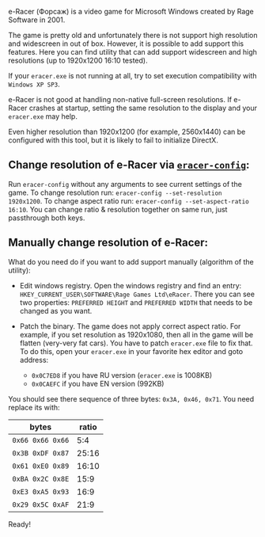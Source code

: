 e-Racer (Форсаж) is a video game for Microsoft Windows created by Rage Software in 2001.

The game is pretty old and unfortunately there is not support high resolution and widescreen in out of box. However, it is possible to add support this features. Here you can find utility that can add support widescreen and high resolutions (up to 1920x1200 16:10 tested).

If your `eracer.exe` is not running at all, try to set execution compatibility with `Windows XP SP3`.

e-Racer is not good at handling non-native full-screen resolutions. If e-Racer crashes at startup, setting the same resolution to the display and your `eracer.exe` may help.

Even higher resolution than 1920x1200 (for example, 2560x1440) can be configured with this tool, but it is likely to fail to initialize DirectX.

## Change resolution of e-Racer via [`eracer-config`](https://github.com/Fenex/eracer-config/releases):

Run `eracer-config` without any arguments to see current settings of the game.
To change resolution run: `eracer-config --set-resolution 1920x1200`.
To change aspect ratio run: `eracer-config --set-aspect-ratio 16:10`.
You can change ratio & resolution together on same run, just passthrough both keys.

## Manually change resolution of e-Racer:

What do you need do if you want to add support manually (algorithm of the utility):

* Edit windows registry.
    Open the windows registry and find an entry: `HKEY_CURRENT_USER\SOFTWARE\Rage Games Ltd\eRacer`. There you can see two properties: `PREFERRED HEIGHT` and `PREFERRED WIDTH` that needs to be changed as you want.

* Patch the binary.
    The game does not apply correct aspect ratio. For example, if you set resolution as 1920x1080, then all in the game will be flatten (very-very fat cars). You have to patch `eracer.exe` file to fix that. To do this, open your `eracer.exe` in your favorite hex editor and goto address:
    * `0x0C7ED8` if you have RU version (`eracer.exe` is 1008KB)
    * `0x0CAEFC` if you have EN version (992KB)

You should see there sequence of three bytes: `0x3A, 0x46, 0x71`. You need replace its with:

| bytes | ratio
|----|----|
| `0x66 0x66 0x66` | 5:4
| `0x3B 0xDF 0x87` | 25:16
| `0x61 0xE0 0x89` | 16:10
| `0xBA 0x2C 0x8E` | 15:9
| `0xE3 0xA5 0x93` | 16:9
| `0x29 0x5C 0xAF` | 21:9

Ready!
